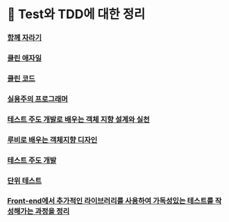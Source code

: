 # 🍬 Test와 TDD에 대한 정리

### [함께 자라기](https://github.com/saseungmin/frontend-tech-interview/blob/main/TestAndTDD/%ED%95%A8%EA%BB%98%EC%9E%90%EB%9D%BC%EA%B8%B0.md)

### [클린 애자일](https://github.com/saseungmin/frontend-tech-interview/blob/main/TestAndTDD/clean-agile.md)

### [클린 코드](https://github.com/saseungmin/frontend-tech-interview/blob/main/TestAndTDD/clean-code.md)

### [실용주의 프로그래머](https://github.com/saseungmin/frontend-tech-interview/blob/main/TestAndTDD/pragmatic-programmer.md)

### [테스트 주도 개발로 배우는 객체 지향 설계와 실천](https://github.com/saseungmin/frontend-tech-interview/blob/main/TestAndTDD/growing-object-oriented-software-guided-by-tests.md)

### [루비로 배우는 객체지향 디자인](https://github.com/saseungmin/frontend-tech-interview/blob/main/TestAndTDD/design-in-ruby.md)

### [테스트 주도 개발](https://github.com/saseungmin/frontend-tech-interview/blob/main/TestAndTDD/test-driven-development.md)

### [단위 테스트](https://github.com/saseungmin/frontend-tech-interview/tree/main/TestAndTDD/unit-testing.md)

### [Front-end에서 추가적인 라이브러리를 사용하여 가독성있는 테스트를 작성해가는 과정을 정리](https://github.com/saseungmin/frontend-tech-interview/tree/main/TestAndTDD/front-end-test)
